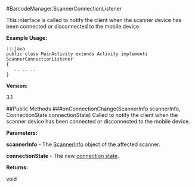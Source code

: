 #BarcodeManager.ScannerConnectionListener

This interface is called to notify the client when the scanner device has been connected or disconnected to the mobile device.

**Example Usage:**

	:::java
	public class MainActivity extends Activity implements ScannerConnectionListener
    {
       .. .. .. 
    } 


**Version:**

3.1

##Public Methods
###onConnectionChange(ScannerInfo scannerInfo, ConnectionState connectionState)
Called to notify the client when the scanner device has been connected or disconnected to the mobile device.

**Parameters:**

**scannerInfo** - The [ScannerInfo](ScannerInfo) object of the affected scanner.

**connectionState** - The new [connection state](BarcodeManager#BarcodeManager.ConnectionState).

**Returns:**

void

